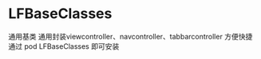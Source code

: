 # LFBaseClasses
通用基类
通用封装viewcontroller、navcontroller、tabbarcontroller 方便快捷
通过 pod LFBaseClasses   即可安装   
